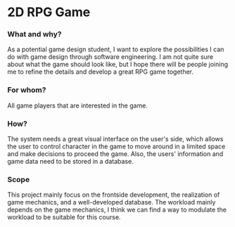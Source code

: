 # 2D RPG Game

### What and why?
As a potential game design student, I want to explore the possibilities I can do with game design through software engineering. I am not quite sure about what the game should look like, but I hope there will be people joining me to refine the details and develop a great RPG game together.

### For whom?
All game players that are interested in the game.

### How?
The system needs a great visual interface on the user's side, which allows the user to control character in the game to move around in a limited space and make decisions to proceed the game. Also, the users' information and game data need to be stored in a database.

### Scope
This project mainly focus on the frontside development, the realization of game mechanics, and a well-developed database. The workload mainly depends on the game mechanics, I think we can find a way to modulate the workload to be suitable for this course.
